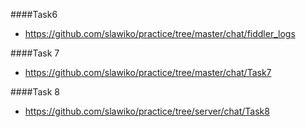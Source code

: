 ####Task6 

* https://github.com/slawiko/practice/tree/master/chat/fiddler_logs

####Task 7 

* https://github.com/slawiko/practice/tree/master/chat/Task7

####Task 8 

* https://github.com/slawiko/practice/tree/server/chat/Task8
